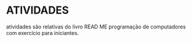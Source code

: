 # ATIVIDADES
atividades são relativas do livro READ ME programação de computadores com exercício para iniciantes.
